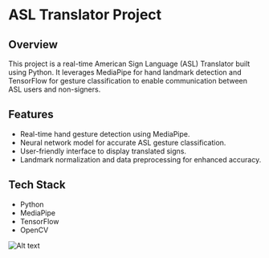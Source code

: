 # ASL Translator Project

## Overview
This project is a real-time American Sign Language (ASL) Translator built using Python. It leverages MediaPipe for hand landmark detection and TensorFlow for gesture classification to enable communication between ASL users and non-signers.

## Features
- Real-time hand gesture detection using MediaPipe.
- Neural network model for accurate ASL gesture classification.
- User-friendly interface to display translated signs.
- Landmark normalization and data preprocessing for enhanced accuracy.

## Tech Stack
- Python
- MediaPipe
- TensorFlow
- OpenCV

![Alt text](https://github.com/user-attachments/assets/54d65209-e6fe-4d7f-ad33-dce3f321a4d9)
